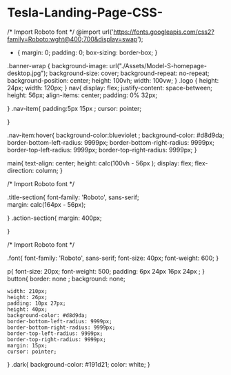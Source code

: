 # Tesla-Landing-Page-CSS-
   /* Import Roboto font */
   @import url('https://fonts.googleapis.com/css2?family=Roboto:wght@400;700&display=swap');



* {
    margin: 0;
    padding: 0;
    box-sizing: border-box;
}

.banner-wrap {
    background-image: url("./Assets/Model-S-homepage-desktop.jpg");
    background-size: cover;
    background-repeat: no-repeat;
    background-position: center;
    height: 100vh;
    width: 100vw;
}
.logo {
    height: 24px;
    width: 120px;
}
nav{
display: flex;
justify-content: space-between;
height: 56px;
align-items: center;
padding: 0% 32px;

}
.nav-item{
padding:5px 15px ;
cursor: pointer;

}

.nav-item:hover{
  background-color:blueviolet ;
  background-color: #d8d9da;
    border-bottom-left-radius: 9999px;
    border-bottom-right-radius: 9999px;
    border-top-left-radius: 9999px;
    border-top-right-radius: 9999px;
}

main{
text-align: center;
height: calc(100vh - 56px );
display: flex;
flex-direction: column;
}

  /* Import Roboto font */

.title-section{
font-family: 'Roboto', sans-serif;  
margin: calc(164px - 56px);

}
.action-section{
margin: 400px;

}

  /* Import Roboto font */

.font{
   font-family: 'Roboto', sans-serif; 
   font-size: 40px;
   font-weight: 600;
 }

 p{
    font-size: 20px;
    font-weight: 500;
    padding: 6px 24px 16px 24px ;
 }
 button{
    border: none ;
    background: none;
    
    width: 210px;
    height: 26px;
    padding: 10px 27px;
    height: 40px;
    background-color: #d8d9da;
    border-bottom-left-radius: 9999px;
    border-bottom-right-radius: 9999px;
    border-top-left-radius: 9999px;
    border-top-right-radius: 9999px;
    margin: 15px;
    cursor: pointer;
 }
 .dark{
    background-color: #191d21;
    color: white;
 }
